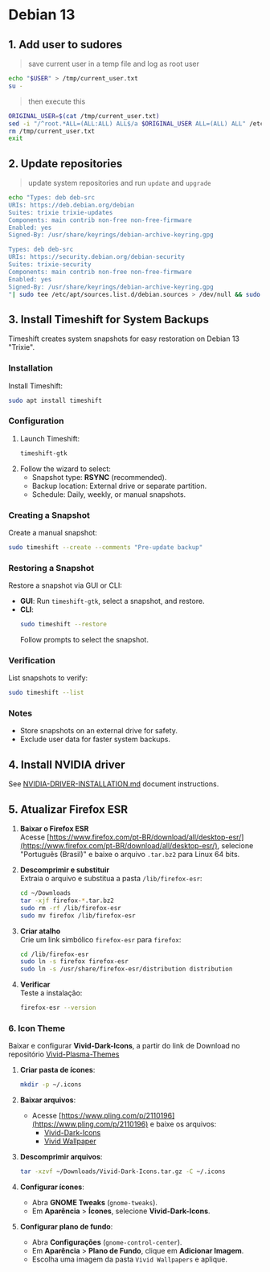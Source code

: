 # Debian 13

## 1. Add user to sudores
>save current user in a temp file and log as root user
```bash
echo "$USER" > /tmp/current_user.txt
su - 
```

>then execute this
```bash
ORIGINAL_USER=$(cat /tmp/current_user.txt)
sed -i "/^root.*ALL=(ALL:ALL) ALL$/a $ORIGINAL_USER ALL=(ALL) ALL" /etc/sudoers
rm /tmp/current_user.txt
exit
```

## 2. Update repositories
>update system repositories and run `update` and `upgrade`
```bash
echo "Types: deb deb-src
URIs: https://deb.debian.org/debian
Suites: trixie trixie-updates
Components: main contrib non-free non-free-firmware
Enabled: yes
Signed-By: /usr/share/keyrings/debian-archive-keyring.gpg

Types: deb deb-src
URIs: https://security.debian.org/debian-security
Suites: trixie-security
Components: main contrib non-free non-free-firmware
Enabled: yes
Signed-By: /usr/share/keyrings/debian-archive-keyring.gpg
"| sudo tee /etc/apt/sources.list.d/debian.sources > /dev/null && sudo apt update && apt list --upgradable && sudo apt upgrade
```

## 3. Install Timeshift for System Backups

Timeshift creates system snapshots for easy restoration on Debian 13 "Trixie".

### Installation
Install Timeshift:

```bash
sudo apt install timeshift
```

### Configuration
1. Launch Timeshift:
   ```bash
   timeshift-gtk
   ```
2. Follow the wizard to select:
   - Snapshot type: **RSYNC** (recommended).
   - Backup location: External drive or separate partition.
   - Schedule: Daily, weekly, or manual snapshots.

### Creating a Snapshot
Create a manual snapshot:

```bash
sudo timeshift --create --comments "Pre-update backup"
```

### Restoring a Snapshot
Restore a snapshot via GUI or CLI:
- **GUI**: Run `timeshift-gtk`, select a snapshot, and restore.
- **CLI**:
   ```bash
   sudo timeshift --restore
   ```
   Follow prompts to select the snapshot.

### Verification
List snapshots to verify:

```bash
sudo timeshift --list
```

### Notes
- Store snapshots on an external drive for safety.
- Exclude user data for faster system backups.

## 4. Install NVIDIA driver
See [NVIDIA-DRIVER-INSTALLATION.md](https://github.com/jrfernandodasilva/debian-guide/blob/main/Debian-13/NVIDIA-DRIVERS-INSTALLATION.md) document instructions.

## 5. Atualizar Firefox ESR

1. **Baixar o Firefox ESR**  
   Acesse [https://www.firefox.com/pt-BR/download/all/desktop-esr/](https://www.firefox.com/pt-BR/download/all/desktop-esr/), selecione "Português (Brasil)" e baixe o arquivo `.tar.bz2` para Linux 64 bits.

2. **Descomprimir e substituir**  
   Extraia o arquivo e substitua a pasta `/lib/firefox-esr`:  
   ```sh
   cd ~/Downloads
   tar -xjf firefox-*.tar.bz2
   sudo rm -rf /lib/firefox-esr
   sudo mv firefox /lib/firefox-esr
   ```

3. **Criar atalho**  
   Crie um link simbólico `firefox-esr` para `firefox`:  
   ```sh
   cd /lib/firefox-esr
   sudo ln -s firefox firefox-esr
   sudo ln -s /usr/share/firefox-esr/distribution distribution
   ```

4. **Verificar**  
   Teste a instalação:  
   ```sh
   firefox-esr --version
   ```

### 6. Icon Theme

Baixar e configurar **Vivid-Dark-Icons**, a partir do link de Download no repositório [Vivid-Plasma-Themes](https://github.com/L4ki/Vivid-Plasma-Themes)

1. **Criar pasta de ícones**:
   ```bash
   mkdir -p ~/.icons
   ```

2. **Baixar arquivos**:
   - Acesse [https://www.pling.com/p/2110196](https://www.pling.com/p/2110196) e baixe os arquivos: 
      - [Vivid-Dark-Icons](https://www.pling.com/p/2110189)
      - [Vivid Wallpaper](https://www.pling.com/p/2110165)

3. **Descomprimir arquivos**:
   ```bash
   tar -xzvf ~/Downloads/Vivid-Dark-Icons.tar.gz -C ~/.icons
   ```

4. **Configurar ícones**:
   - Abra **GNOME Tweaks** (`gnome-tweaks`).
   - Em **Aparência** > **Ícones**, selecione **Vivid-Dark-Icons**.

5. **Configurar plano de fundo**:
   - Abra **Configurações** (`gnome-control-center`).
   - Em **Aparência** > **Plano de Fundo**, clique em **Adicionar Imagem**.
   - Escolha uma imagem da pasta `Vivid Wallpapers` e aplique.